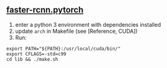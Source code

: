 ## [faster-rcnn.pytorch](https://github.com/jwyang/faster-rcnn.pytorch)

1. enter a python 3 environment with dependencies installed
2. update `arch` in Makefile (see [Reference, CUDA])
3. Run:
```
export PATH="${PATH}:/usr/local/cuda/bin/"
export CFLAGS=-std=c99
cd lib && ./make.sh
```
<!--stackedit_data:
eyJoaXN0b3J5IjpbNjMxNDg5MjczXX0=
-->